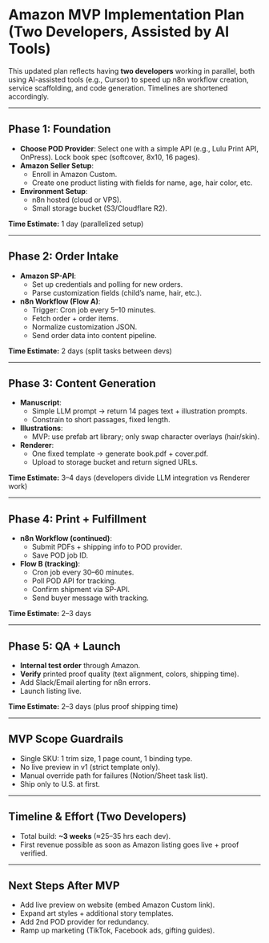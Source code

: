 # Amazon MVP Implementation Plan (Two Developers, Assisted by AI Tools)

This updated plan reflects having **two developers** working in parallel, both using AI-assisted tools (e.g., Cursor) to speed up n8n workflow creation, service scaffolding, and code generation. Timelines are shortened accordingly.

---

## Phase 1: Foundation&#x20;

- **Choose POD Provider**: Select one with a simple API (e.g., Lulu Print API, OnPress). Lock book spec (softcover, 8x10, 16 pages).
- **Amazon Seller Setup**:
  - Enroll in Amazon Custom.
  - Create one product listing with fields for name, age, hair color, etc.
- **Environment Setup**:
  - n8n hosted (cloud or VPS).
  - Small storage bucket (S3/Cloudflare R2).

**Time Estimate:** 1 day (parallelized setup)

---

## Phase 2: Order Intake&#x20;

- **Amazon SP-API**:
  - Set up credentials and polling for new orders.
  - Parse customization fields (child’s name, hair, etc.).
- **n8n Workflow (Flow A)**:
  - Trigger: Cron job every 5–10 minutes.
  - Fetch order + order items.
  - Normalize customization JSON.
  - Send order data into content pipeline.

**Time Estimate:** 2 days (split tasks between devs)

---

## Phase 3: Content Generation&#x20;

- **Manuscript**:
  - Simple LLM prompt → return 14 pages text + illustration prompts.
  - Constrain to short passages, fixed length.
- **Illustrations**:
  - MVP: use prefab art library; only swap character overlays (hair/skin).
- **Renderer**:
  - One fixed template → generate book.pdf + cover.pdf.
  - Upload to storage bucket and return signed URLs.

**Time Estimate:** 3–4 days (developers divide LLM integration vs Renderer work)

---

## Phase 4: Print + Fulfillment 

- **n8n Workflow (continued)**:
  - Submit PDFs + shipping info to POD provider.
  - Save POD job ID.
- **Flow B (tracking)**:
  - Cron job every 30–60 minutes.
  - Poll POD API for tracking.
  - Confirm shipment via SP-API.
  - Send buyer message with tracking.

**Time Estimate:** 2–3 days

---

## Phase 5: QA + Launch 

- **Internal test order** through Amazon.
- **Verify** printed proof quality (text alignment, colors, shipping time).
- Add Slack/Email alerting for n8n errors.
- Launch listing live.

**Time Estimate:** 2–3 days (plus proof shipping time)

---

## MVP Scope Guardrails

- Single SKU: 1 trim size, 1 page count, 1 binding type.
- No live preview in v1 (strict template only).
- Manual override path for failures (Notion/Sheet task list).
- Ship only to U.S. at first.

---

## Timeline & Effort (Two Developers)

- Total build: **\~3 weeks** (≈25–35 hrs each dev).
- First revenue possible as soon as Amazon listing goes live + proof verified.

---

## Next Steps After MVP

- Add live preview on website (embed Amazon Custom link).
- Expand art styles + additional story templates.
- Add 2nd POD provider for redundancy.
- Ramp up marketing (TikTok, Facebook ads, gifting guides).


